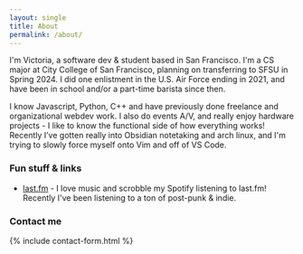 ```yaml
---
layout: single
title: About
permalink: /about/
---
```


I'm Victoria, a software dev & student based in San Francisco. I'm a CS major at City College of San Francisco, planning on transferring to SFSU in Spring 2024. I did one enlistment in the U.S. Air Force ending in 2021, and have been in school and/or a part-time barista since then.

I know Javascript, Python, C++ and have previously done freelance and organizational webdev work. I also do events A/V, and really enjoy hardware projects - I like to know the functional side of how everything works! Recently I’ve gotten really into Obsidian notetaking and arch linux, and I'm trying to slowly force myself onto Vim and off of VS Code.

### Fun stuff & links
- [last.fm](https://www.last.fm/user/victoriaposting) - I love music and scrobble my Spotify listening to last.fm! Recently I've been listening to a ton of post-punk & indie.

### Contact me

{% include contact-form.html %}